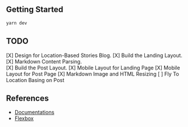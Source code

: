 ## Getting Started

```bash
yarn dev
```

## TODO
[X] Design for Location-Based Stories Blog.
[X] Build the Landing Layout.
[X] Markdown Content Parsing.   
[X] Build the Post Layout.
[X] Mobile Layout for Landing Page
[X] Mobile Layout for Post Page
[X] Markdown Image and HTML Resizing
[ ] Fly To Location Basing on Post

## References

- [Documentations](https://nextjs.org/docs)
- [Flexbox](https://flexbox.malven.co/)